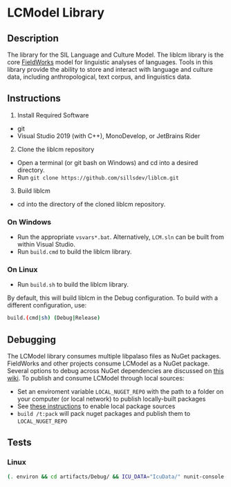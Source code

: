 # LCModel Library

## Description

The library for the SIL Language and Culture Model.
The liblcm library is the core [FieldWorks](github.com/sillsdev/FieldWorks) model for linguistic analyses of languages.
Tools in this library provide the ability to store and interact with language and culture data, including anthropological,
text corpus, and linguistics data.

## Instructions

1. Install Required Software

- git
- Visual Studio 2019 (with C++), MonoDevelop, or JetBrains Rider

2. Clone the liblcm repository

- Open a terminal (or git bash on Windows) and cd into a desired directory.
- Run `git clone https://github.com/sillsdev/liblcm.git`

3. Build liblcm

- cd into the directory of the cloned liblcm repository.

### On Windows

- Run the appropriate `vsvars*.bat`. Alternatively, `LCM.sln` can be built from within Visual Studio.
- Run `build.cmd` to build the liblcm library.

### On Linux

- Run `build.sh` to build the liblcm library.

By default, this will build liblcm in the Debug configuration.
To build with a different configuration, use:

```bash
build.(cmd|sh) (Debug|Release)
```

## Debugging

The LCModel library consumes multiple libpalaso files as NuGet packages. FieldWorks and other projects consume LCModel as a NuGet package. Several options to debug across NuGet dependencies are discussed on [this wiki](https://github.com/sillsdev/libpalaso/wiki/Developing-with-locally-modified-nuget-packages). To publish and consume LCModel through local sources:

* Set an enviroment variable `LOCAL_NUGET_REPO` with the path to a folder on your computer (or local network) to publish locally-built packages
* See [these instructions](https://docs.microsoft.com/en-us/nuget/hosting-packages/local-feeds) to enable local package sources
* `build /t:pack` will pack nuget packages and publish them to `LOCAL_NUGET_REPO`

## Tests

### Linux

```bash
(. environ && cd artifacts/Debug/ && ICU_DATA="IcuData/" nunit-console SIL.LCModel*Tests.dll )
```
